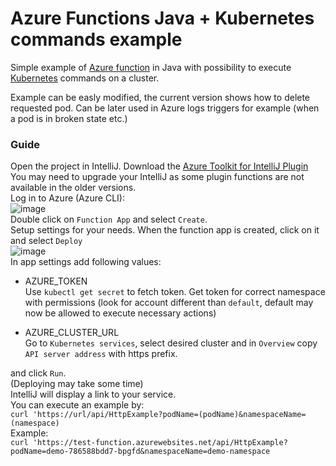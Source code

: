 # Azure Functions Java + Kubernetes commands example

Simple example of [Azure function](https://azure.microsoft.com/en-us/blog/introducing-azure-functions/) in Java with possibility to execute [Kubernetes](https://kubernetes.io/) commands on a cluster.

Example can be easly modified, the current version shows how to delete requested pod. Can be later used in Azure logs triggers for example (when a pod is in broken state etc.)

### Guide 
Open the project in IntelliJ.
Download the [Azure Toolkit for IntelliJ Plugin](https://plugins.jetbrains.com/plugin/8053-azure-toolkit-for-intellij)  
You may need to upgrade your IntelliJ as some plugin functions are not available in the older versions.  
Log in to Azure (Azure CLI):  
![image](https://user-images.githubusercontent.com/15820051/107031298-3ec6fd00-67b2-11eb-93d3-2f4cc9782877.png)  
Double click on `Function App` and select `Create`.  
Setup settings for your needs.
When the function app is created, click on it and select `Deploy`  
![image](https://user-images.githubusercontent.com/15820051/107031737-f8be6900-67b2-11eb-9ddb-5b973d492439.png)  
In app settings add following values:
* AZURE_TOKEN  
Use `kubectl get secret` to fetch token. Get token for correct namespace with permissions (look for account different than `default`, default may now be allowed to execute necessary actions)

* AZURE_CLUSTER_URL  
Go to `Kubernetes services`, select desired cluster and in `Overview` copy `API server address` with https prefix.

and click `Run`.  
(Deploying may take some time)  
IntelliJ will display a link to your service.  
You can execute an example by:  
`curl 'https://url/api/HttpExample?podName=(podName)&namespaceName=(namespace)`  
Example:  
`curl 'https://test-function.azurewebsites.net/api/HttpExample?podName=demo-786588bdd7-bpgfd&namespaceName=demo-namespace`  
